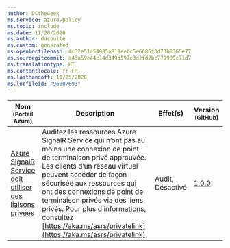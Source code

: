 ```yaml
---
author: DCtheGeek
ms.service: azure-policy
ms.topic: include
ms.date: 11/20/2020
ms.author: dacoulte
ms.custom: generated
ms.openlocfilehash: 4c32e51a54905a819eebc5e6686f3d73b8365e77
ms.sourcegitcommit: a43a59e44c14d349d597c3d2fd2bc779989c71d7
ms.translationtype: HT
ms.contentlocale: fr-FR
ms.lasthandoff: 11/25/2020
ms.locfileid: "96007693"
---
```

|Nom<br /><sub>(Portail Azure)</sub> |Description |Effet(s) |Version<br /><sub>(GitHub)</sub> |
|---|---|---|---|
|[Azure SignalR Service doit utiliser des liaisons privées](https://portal.azure.com/#blade/Microsoft_Azure_Policy/PolicyDetailBlade/definitionId/%2Fproviders%2FMicrosoft.Authorization%2FpolicyDefinitions%2F53503636-bcc9-4748-9663-5348217f160f) |Auditez les ressources Azure SignalR Service qui n’ont pas au moins une connexion de point de terminaison privé approuvée. Les clients d’un réseau virtuel peuvent accéder de façon sécurisée aux ressources qui ont des connexions de point de terminaison privés via des liens privés. Pour plus d’informations, consultez [https://aka.ms/asrs/privatelink](https://aka.ms/asrs/privatelink). |Audit, Désactivé |[1.0.0](https://github.com/Azure/azure-policy/blob/master/built-in-policies/policyDefinitions/SignalR/SignalR_PrivateEndpointEnabled_Audit.json) |
